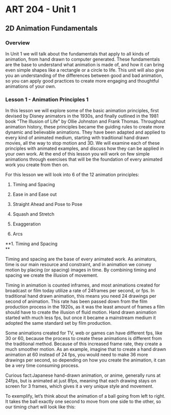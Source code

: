 # **ART 204 - Unit 1**

## **2D Animation Fundamentals**



### **Overview**

In Unit 1 we will talk about the fundamentals that apply to all kinds of animation, from hand drawn to computer generated. These fundamentals are the base to understand what animation is made of, and how it can bring even simple shapes like a rectangle or a circle to life. This unit will also give you an understanding of the differences between good and bad animation, so you can apply good practices to create more engaging and thoughtful animations of your own.



### **Lesson 1 - Animation Principles 1**

In this lesson we will explore some of the basic animation principles, first devised by Disney animators in the 1930s, and finally outlined in the 1981 book "The Illusion of Life" by Ollie Johnston and Frank Thomas. Throughout animation history, these principles became the guiding rules to create more dynamic and believable animations. They have been adapted and applied to every kind of animated medium, starting with traditional hand drawn movies, all the way to stop motion and 3D. We will examine each of these principles with animated examples, and discuss how they can be applied in your own work. At the end of this lesson you will work on few simple animations through exercises that will be the foundation of every animated work you create from then on.  


For this lesson we will look into 6 of the 12 animation principles:  


1. Timing and Spacing

2. Ease in and Ease out

3. Straight Ahead and Pose to Pose

4. Squash and Stretch

5. Exaggeration

6. Arcs



**1. Timing and Spacing  
**

Timing and spacing are the base of every animated work. As animators, time is our main resource and constraint, and in animation we convey motion by placing \(or spacing\) images in time. By combining timing and spacing we create the illusion of movement.  


Timing in animation is counted inframes, and most animations created for broadcast or film today utilize a rate of 24frames per second, or fps. In traditional hand drawn animation, this means you need 24 drawings per second of animation. This rate has been passed down from the film production process in the 1920s, as it was the least amount of frames a film should have to create the illusion of fluid motion. Hand drawn animation started with much less fps, but once it became a mainstream medium it adopted the same standard set by film production.  


Some animations created for TV, web or games can have different fps, like 30 or 60, because the process to create these animations is different from the traditional method. Because of this increased frame rate, they create a much smoother motion. As an example, imagine that to create a hand drawn animation at 60 instead of 24 fps, you would need to make 36 more drawings per second, so depending on how you create the animation, it can be a very time consuming process.  


Curious fact:Japanese hand-drawn animation, or anime, generally runs at 24fps, but is animated at just 8fps, meaning that each drawing stays on screen for 3 frames, which gives it a very unique style and movement.  


To exemplify, let’s think about the animation of a ball going from left to right. It takes the ball exactly one second to move from one side to the other, so our timing chart will look like this:

